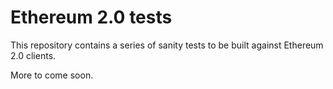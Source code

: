 # Ethereum 2.0 tests

This repository contains a series of sanity tests to be built against Ethereum 2.0 clients.

More to come soon.